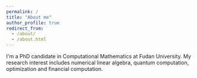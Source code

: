 ```yaml
---
permalink: /
title: "About me"
author_profile: true
redirect_from: 
  - /about/
  - /about.html
---
```


I'm a PhD candidate in Computational Mathematics at Fudan University. My research interest includes numerical linear algebra, quantum computation, optimization and financial computation.  
